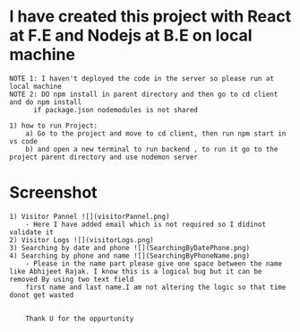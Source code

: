 # I have created this project with React at F.E and Nodejs at B.E on local machine

    NOTE 1: I haven't deployed the code in the server so please run at local machine
    NOTE 2: DO npm install in parent directory and then go to cd client and do npm install
          if package.json nodemodules is not shared  

    1) how to run Project: 
        a) Go to the project and move to cd client, then run npm start in vs code
        b) and open a new terminal to run backend , to run it go to the project parent directory and use nodemon server
# Screenshot
    1) Visitor Pannel ![](visitorPannel.png)
        - Here I have added email which is not required so I didinot validate it 
    2) Visitor Logs ![](visitorLogs.png)
    3) Searching by date and phone ![](SearchingByDatePhone.png)
    4) Searching by phone and name ![](SearchingByPhoneName.png)
        - Please in the name part please give one space between the name like Abhijeet Rajak. I know this is a logical bug but it can be removed By using two text field 
        first name and last name.I am not altering the logic so that time donot get wasted
        

        Thank U for the oppurtunity
